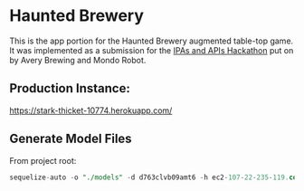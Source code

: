 # Haunted Brewery

This is the app portion for the Haunted Brewery augmented table-top game. It was implemented as a submission for the [IPAs and APIs Hackathon](https://www.averybrewing.com/events/ipas-and-apis-hackathon) put on by Avery Brewing and Mondo Robot.

## Production Instance:

https://stark-thicket-10774.herokuapp.com/

## Generate Model Files

From project root:

```sql
sequelize-auto -o "./models" -d d763clvb09amt6 -h ec2-107-22-235-119.compute-1.amazonaws.com -u wskzmzdcayybbm -p 5432 -x p2I7frk9uxPURqiVFNlU0dT5zu -e postgres -c config/postgres.json
```
